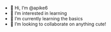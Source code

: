 - 👋 Hi, I’m @apike6
- 👀 I’m interested in learning
- 🌱 I’m currently learning the basics
- 💞️ I’m looking to collaborate on anything cute!
  

<!---
apike6/apike6 is a ✨ special ✨ repository because its `README.md` (this file) appears on your GitHub profile.
You can click the Preview link to take a look at your changes.
--->
